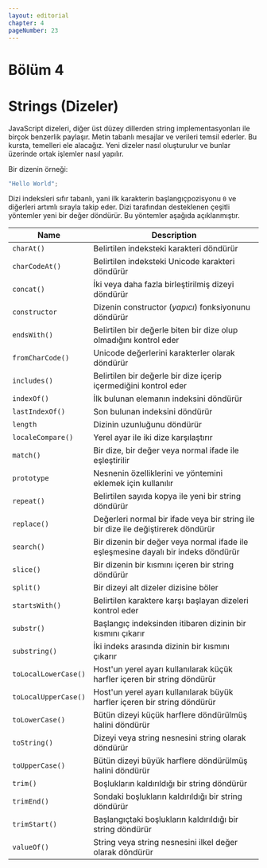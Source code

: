 ```yaml
---
layout: editorial
chapter: 4
pageNumber: 23
---
```


# Bölüm 4

# Strings (Dizeler)

JavaScript dizeleri, diğer üst düzey dillerden string implementasyonları ile birçok benzerlik paylaşır. Metin tabanlı mesajlar ve verileri temsil ederler. Bu kursta, temelleri ele alacağız. Yeni dizeler nasıl oluşturulur ve bunlar üzerinde ortak işlemler nasıl yapılır.

Bir dizenin örneği:

```javascript
"Hello World";
```

Dizi indeksleri sıfır tabanlı, yani ilk karakterin başlangıç ​​pozisyonu `0` ve diğerleri artımlı sırayla takip eder. Dizi tarafından desteklenen çeşitli yöntemler yeni bir değer döndürür. Bu yöntemler aşağıda açıklanmıştır.

| Name                 | Description                                                                        |
| -------------------- | ---------------------------------------------------------------------------------- |
| `charAt()`           | Belirtilen indeksteki karakteri döndürür                                           |
| `charCodeAt()`       | Belirtilen indeksteki Unicode karakteri döndürür                                   |
| `concat()`           | İki veya daha fazla birleştirilmiş dizeyi döndürür                                 |
| `constructor`        | Dizenin constructor (_yapıcı_) fonksiyonunu döndürür                               |
| `endsWith()`         | Belirtilen bir değerle biten bir dize olup olmadığını kontrol eder                 |
| `fromCharCode()`     | Unicode değerlerini karakterler olarak döndürür                                    |
| `includes()`         | Belirtilen bir değerle bir dize içerip içermediğini kontrol eder                   |
| `indexOf()`          | İlk bulunan elemanın indeksini döndürür                                            |
| `lastIndexOf()`      | Son bulunan indeksini döndürür                                                     |
| `length`             | Dizinin uzunluğunu döndürür                                                        |
| `localeCompare()`    | Yerel ayar ile iki dize karşılaştırır                                              |
| `match()`            | Bir dize, bir değer veya normal ifade ile eşleştirilir                             |
| `prototype`          | Nesnenin özelliklerini ve yöntemini eklemek için kullanılır                        |
| `repeat()`           | Belirtilen sayıda kopya ile yeni bir string döndürür                               |
| `replace()`          | Değerleri normal bir ifade veya bir string ile bir dize ile değiştirerek döndürür  |
| `search()`           | Bir dizenin bir değer veya normal ifade ile eşleşmesine dayalı bir indeks döndürür |
| `slice()`            | Bir dizenin bir kısmını içeren bir string döndürür                                 |
| `split()`            | Bir dizeyi alt dizeler dizisine böler                                              |
| `startsWith()`       | Belirtilen karaktere karşı başlayan dizeleri kontrol eder                          |
| `substr()`           | Başlangıç ​​indeksinden itibaren dizinin bir kısmını çıkarır                       |
| `substring()`        | İki indeks arasında dizinin bir kısmını çıkarır                                    |
| `toLocalLowerCase()` | Host'un yerel ayarı kullanılarak küçük harfler içeren bir string döndürür          |
| `toLocalUpperCase()` | Host'un yerel ayarı kullanılarak büyük harfler içeren bir string döndürür          |
| `toLowerCase()`      | Bütün dizeyi küçük harflere döndürülmüş halini döndürür                            |
| `toString()`         | Dizeyi veya string nesnesini string olarak döndürür                                |
| `toUpperCase()`      | Bütün dizeyi büyük harflere döndürülmüş halini döndürür                            |
| `trim()`             | Boşlukların kaldırıldığı bir string döndürür                                       |
| `trimEnd()`          | Sondaki boşlukların kaldırıldığı bir string döndürür                               |
| `trimStart()`        | Başlangıçtaki boşlukların kaldırıldığı bir string döndürür                         |
| `valueOf()`          | String veya string nesnesini ilkel değer olarak döndürür                           |

